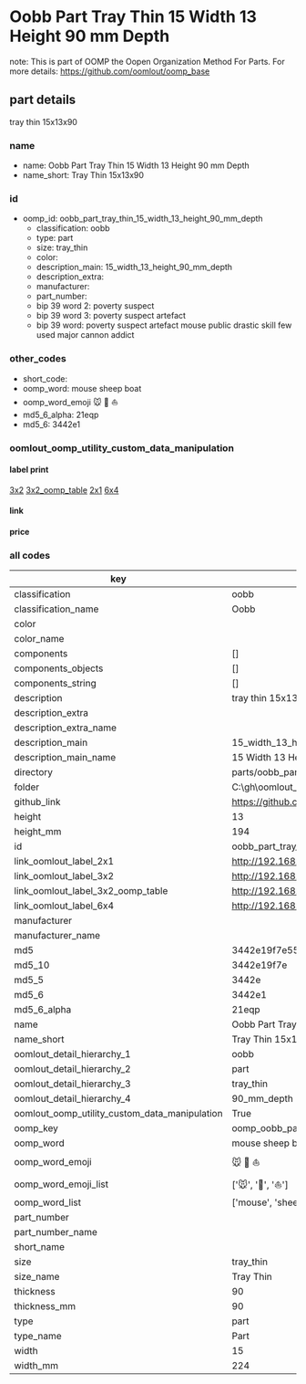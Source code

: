 # Oobb Part Tray Thin 15 Width 13 Height 90 mm Depth  

note: This is part of OOMP the Oopen Organization Method For Parts. For more details: https://github.com/oomlout/oomp_base

##  part details
  



tray thin 15x13x90



### name
* name: Oobb Part Tray Thin 15 Width 13 Height 90 mm Depth
* name_short: Tray Thin 15x13x90 
### id
* oomp_id: oobb_part_tray_thin_15_width_13_height_90_mm_depth
  * classification: oobb
  * type: part
  * size: tray_thin
  * color: 
  * description_main: 15_width_13_height_90_mm_depth
  * description_extra: 
  * manufacturer: 
  * part_number: 
  * bip 39 word 2: poverty suspect
  * bip 39 word 3: poverty suspect artefact
  * bip 39 word: poverty suspect artefact mouse public drastic skill few used major cannon addict

### other_codes
* short_code: 
* oomp_word: mouse sheep boat
* oomp_word_emoji :mouse: :sheep: :boat:
* md5_6_alpha: 21eqp
* md5_6: 3442e1






### oomlout_oomp_utility_custom_data_manipulation
#### label print
[3x2](http://192.168.1.245:1112/?label=oomp%2021eqp)
[3x2_oomp_table](http://192.168.1.108:1112/?label=oomp%2021eqp)
[2x1](http://192.168.1.242:1112/?label=oomp%2021eqp)
[6x4](http://192.168.1.55:1112/?label=oomp%2021eqp)    

#### link

                              

#### price







### all codes 
| key | value |  
| --- | --- |  
| classification | oobb |  
| classification_name | Oobb |  
| color |  |  
| color_name |  |  
| components | [] |  
| components_objects | [] |  
| components_string | [] |  
| description | tray thin 15x13x90 |  
| description_extra |  |  
| description_extra_name |  |  
| description_main | 15_width_13_height_90_mm_depth |  
| description_main_name | 15 Width 13 Height 90 mm Depth |  
| directory | parts/oobb_part_tray_thin_15_width_13_height_90_mm_depth |  
| folder | C:\gh\oomlout_oobb_version_4_generated_parts\parts\oobb_part_tray_thin_15_width_13_height_90_mm_depth |  
| github_link | https://github.com/oomlout/oomlout_oomp_part_src/tree/main/parts/oobb_part_tray_thin_15_width_13_height_90_mm_depth |  
| height | 13 |  
| height_mm | 194 |  
| id | oobb_part_tray_thin_15_width_13_height_90_mm_depth |  
| link_oomlout_label_2x1 | http://192.168.1.242:1112/?label=oomp%2021eqp |  
| link_oomlout_label_3x2 | http://192.168.1.245:1112/?label=oomp%2021eqp |  
| link_oomlout_label_3x2_oomp_table | http://192.168.1.108:1112/?label=oomp%2021eqp |  
| link_oomlout_label_6x4 | http://192.168.1.55:1112/?label=oomp%2021eqp |  
| manufacturer |  |  
| manufacturer_name |  |  
| md5 | 3442e19f7e55994d0956890a19f6b548 |  
| md5_10 | 3442e19f7e |  
| md5_5 | 3442e |  
| md5_6 | 3442e1 |  
| md5_6_alpha | 21eqp |  
| name | Oobb Part Tray Thin 15 Width 13 Height 90 mm Depth |  
| name_short | Tray Thin 15x13x90  |  
| oomlout_detail_hierarchy_1 | oobb |  
| oomlout_detail_hierarchy_2 | part |  
| oomlout_detail_hierarchy_3 | tray_thin |  
| oomlout_detail_hierarchy_4 | 90_mm_depth |  
| oomlout_oomp_utility_custom_data_manipulation | True |  
| oomp_key | oomp_oobb_part_tray_thin_15_width_13_height_90_mm_depth |  
| oomp_word | mouse sheep boat |  
| oomp_word_emoji | :mouse: :sheep: :boat: |  
| oomp_word_emoji_list | [':mouse:', ':sheep:', ':boat:'] |  
| oomp_word_list | ['mouse', 'sheep', 'boat'] |  
| part_number |  |  
| part_number_name |  |  
| short_name |  |  
| size | tray_thin |  
| size_name | Tray Thin |  
| thickness | 90 |  
| thickness_mm | 90 |  
| type | part |  
| type_name | Part |  
| width | 15 |  
| width_mm | 224 |  

